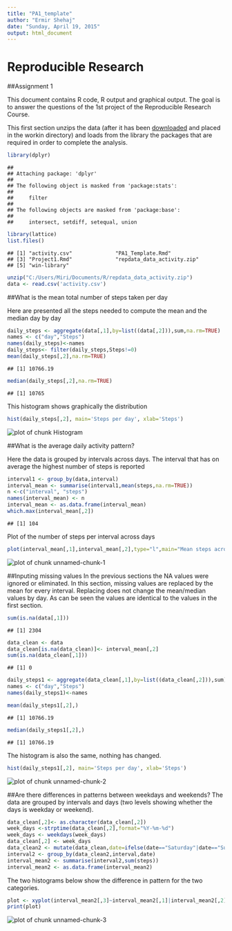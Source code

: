 ```yaml
---
title: "PA1_template"
author: "Ermir Shehaj"
date: "Sunday, April 19, 2015"
output: html_document
---
```


# Reproducible Research
##Assignment 1

This document contains R code, R output and graphical output. The goal is to answer the questions of the 1st project of the Reproducible Research Course.

This first section unzips the data (after it has been [downloaded][1] and placed in the workin directory) and loads from the library the packages that are required in order to complete the analysis.

[1]:https://d396qusza40orc.cloudfront.net/repdata%2Fdata%2Factivity.zip/ "downloaded"


```r
library(dplyr)
```

```
## 
## Attaching package: 'dplyr'
## 
## The following object is masked from 'package:stats':
## 
##     filter
## 
## The following objects are masked from 'package:base':
## 
##     intersect, setdiff, setequal, union
```

```r
library(lattice)
list.files()
```

```
## [1] "activity.csv"              "PA1_Template.Rmd"         
## [3] "Project1.Rmd"              "repdata_data_activity.zip"
## [5] "win-library"
```

```r
unzip("C:/Users/Miri/Documents/R/repdata_data_activity.zip")
data <- read.csv('activity.csv')
```



##What is the mean total number of steps taken per day    
  
  
  
Here are presented all the steps needed to compute the mean and the median day by day
  
  
  

```r
daily_steps <- aggregate(data[,1],by=list((data[,2])),sum,na.rm=TRUE)
names <- c("day","Steps")
names(daily_steps)<-names
daily_steps<- filter(daily_steps,Steps!=0)
mean(daily_steps[,2],na.rm=TRUE)
```

```
## [1] 10766.19
```

```r
median(daily_steps[,2],na.rm=TRUE)
```

```
## [1] 10765
```



This histogram shows graphically the distribution




```r
hist(daily_steps[,2], main='Steps per day', xlab='Steps')
```

![plot of chunk Histogram](figure/Histogram-1.png) 



##What is the average daily activity pattern?

Here the data is grouped by intervals across days. The interval that has on average the highest number of steps is reported


```r
interval1 <- group_by(data,interval)
interval_mean <- summarise(interval1,mean(steps,na.rm=TRUE))
n <-c("interval", "steps")
names(interval_mean) <- n
interval_mean <- as.data.frame(interval_mean)
which.max(interval_mean[,2])
```

```
## [1] 104
```


Plot of the number of steps per interval across days



```r
plot(interval_mean[,1],interval_mean[,2],type="l",main="Mean steps across intervals",xlab="Interval",ylab="Mean")
```

![plot of chunk unnamed-chunk-1](figure/unnamed-chunk-1-1.png) 


##Inputing missing values
In the previous sections the NA values were ignored or eliminated.
In this section, missing values are replaced by the mean for every interval.
Replacing does not change the mean/median values by day. As can be seen the values are identical to the values in the first section. 




```r
sum(is.na(data[,1]))
```

```
## [1] 2304
```

```r
data_clean <- data
data_clean[is.na(data_clean)]<- interval_mean[,2]
sum(is.na(data_clean[,1]))
```

```
## [1] 0
```

```r
daily_steps1 <- aggregate(data_clean[,1],by=list((data_clean[,2])),sum)
names <- c("day","Steps")
names(daily_steps1)<-names

mean(daily_steps1[,2],)
```

```
## [1] 10766.19
```

```r
median(daily_steps1[,2],)
```

```
## [1] 10766.19
```


The histogram is also the same, nothing has changed.



```r
hist(daily_steps1[,2], main='Steps per day', xlab='Steps')
```

![plot of chunk unnamed-chunk-2](figure/unnamed-chunk-2-1.png) 


##Are there differences in patterns between weekdays and weekends?
The data are grouped by intervals and days (two levels showing whether the days is weekday or weekend). 



```r
data_clean[,2]<- as.character(data_clean[,2])
week_days <-strptime(data_clean[,2],format="%Y-%m-%d")
week_days <- weekdays(week_days)
data_clean[,2] <- week_days
data_clean2 <- mutate(data_clean,date=ifelse(date=="Saturday"|date=="Sunday","weekend","weekday"))
interval2 <- group_by(data_clean2,interval,date)
interval_mean2 <- summarise(interval2,sum(steps))
interval_mean2 <- as.data.frame(interval_mean2)
```


The two histograms below show the difference in pattern for the two categories.



```r
plot <- xyplot(interval_mean2[,3]~interval_mean2[,1]|interval_mean2[,2],type='l',layout=c(1,2),main="Steps conditioned on weekdays or weekends",xlab="interval",ylab="frequency")
print(plot)
```

![plot of chunk unnamed-chunk-3](figure/unnamed-chunk-3-1.png) 

